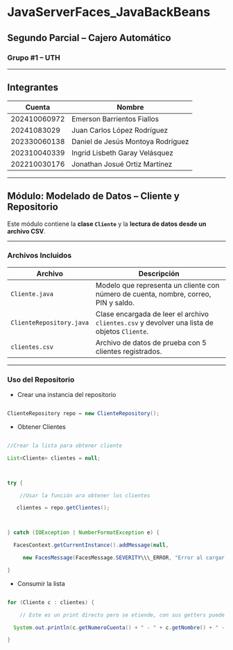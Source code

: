 # JavaServerFaces_JavaBackBeans

## Segundo Parcial – Cajero Automático  
### Grupo #1 – UTH

---

## Integrantes

| Cuenta        | Nombre                                 |
|----------------|----------------------------------------|
| 202410060972  | Emerson Barrientos Fiallos             |
| 20241083029   | Juan Carlos López Rodríguez            |
| 202330060138  | Daniel de Jesús Montoya Rodríguez      |
| 202310040339  | Ingrid Lisbeth Garay Velásquez         |
| 202210030176  | Jonathan Josué Ortiz Martínez          |

---

## Módulo: Modelado de Datos – Cliente y Repositorio

Este módulo contiene la **clase `Cliente`** y la **lectura de datos desde un archivo CSV**.

---

### Archivos Incluidos

| Archivo                | Descripción                                                                                 |
|-------------------------|---------------------------------------------------------------------------------------------|
| `Cliente.java`          | Modelo que representa un cliente con número de cuenta, nombre, correo, PIN y saldo.        |
| `ClienteRepository.java`| Clase encargada de leer el archivo `clientes.csv` y devolver una lista de objetos `Cliente`.|
| `clientes.csv`          | Archivo de datos de prueba con 5 clientes registrados.                                     |

---

### Uso del Repositorio

* Crear una instancia del repositorio



```java

ClienteRepository repo = new ClienteRepository();

```



* Obtener Clientes



```java

//Crear la lista para obtener cliente

List<Cliente> clientes = null;



try {

	//Usar la función ara obtener los clientes

   clientes = repo.getClientes();



} catch (IOException | NumberFormatException e) {

  FacesContext.getCurrentInstance().addMessage(null,

     new FacesMessage(FacesMessage.SEVERITY\\\_ERROR, "Error al cargar clientes", e.getMessage()));

}

```

* Consumir la lista



```java

for (Cliente c : clientes) {

	// Este es un print directo pero se etiende, con sus getters puede usar los datos

  System.out.println(c.getNumeroCuenta() + " - " + c.getNombre() + " - " + c.getSaldo());

}

```

